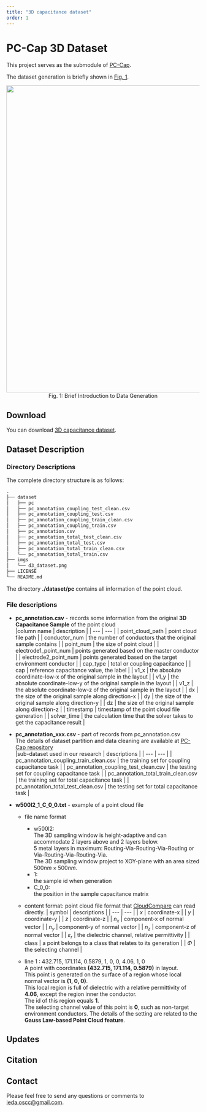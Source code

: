 ```yaml
---
title: "3D capacitance dataset"
order: 1
---
```


# PC-Cap 3D Dataset #

This project serves as the submodule of [PC-Cap](https://gitee.com/oscc-project/pct-cap).

The dataset generation is briefly shown in <a href="#fig_d3_dataset">Fig. 1</a>.

<div>
  <center>
  <a id="fig_d3_dataset">
    <img src="/home/lixingquan/OSCC/ieda-website/src/.vuepress/public/res/images/aieda/d3_dataset.png" width="800">
  </a>
  <br>
  Fig. 1: Brief Introduction to Data Generation
  </center>
</div>

## Download ##
You can download [3D capacitance dataset](https://www.jianguoyun.com/p/De81uBYQvsDYDBi7gsoFIAA).
## Dataset Description ##

### Directory Descriptions ###

The complete directory structure is as follows:

```txt
.
├── dataset
│   ├── pc
│   ├── pc_annotation_coupling_test_clean.csv
│   ├── pc_annotation_coupling_test.csv
│   ├── pc_annotation_coupling_train_clean.csv
│   ├── pc_annotation_coupling_train.csv
│   ├── pc_annotation.csv
│   ├── pc_annotation_total_test_clean.csv
│   ├── pc_annotation_total_test.csv
│   ├── pc_annotation_total_train_clean.csv
│   └── pc_annotation_total_train.csv
├── imgs
│   └── d3_dataset.png
├── LICENSE
└── README.md
```

The directory **./dataset/pc** contains all information of the point cloud.

### File descriptions ###
- **pc_annotation.csv** - records some information from the original **3D Capacitance Sample** of the point cloud  
  |column name | description |
  | --- | --- |
  | point_cloud_path | point cloud file path |
  | conductor_num | the number of conductors that the original sample contains |
  | point_num | the size of point cloud |
  | electrode1_point_num | points generated based on the master conductor |
  | electrode2_point_num | points generated based on the target environment conductor |
  | cap_type | total or coupling capacitance |
  | cap | reference capacitance value, the label |
  | v1_x | the absolute coordinate-low-x of the original sample in the layout |
  | v1_y | the absolute coordinate-low-y of the original sample in the layout |
  | v1_z | the absolute coordinate-low-z of the original sample in the layout |
  | dx | the size of the original sample along direction-x |
  | dy | the size of the original sample along direction-y |
  | dz | the size of the original sample along direction-z |
  | timestamp | timestamp of the point cloud file generation |
  | solver_time | the calculation time that the solver takes to get the capacitance result |

- **pc_annotation_xxx.csv** - part of records from pc_annotation.csv     
The details of dataset partition and data cleaning are available at [PC-Cap repository](https://gitee.com/oscc-project/pct-cap)  
  |sub-dataset used in our research | descriptions |
  | --- | --- |
  | pc_annotation_coupling_train_clean.csv | the training set for coupling capacitance task |
  | pc_annotation_coupling_test_clean.csv | the testing set for coupling capacitance task |
  | pc_annotation_total_train_clean.csv | the training set for total capacitance task |
  | pc_annotation_total_test_clean.csv | the testing set for total capacitance task |

- **w500l2_1_C_0_0.txt** - example of a point cloud file
  - file name format
    - w500l2:  
      The 3D sampling window is height-adaptive and can accommodate 2 layers above and 2 layers below.  
      5 metal layers in maximum: Routing-Via-Routing-Via-Routing or Via-Routing-Via-Routing-Via.  
      The 3D sampling window project to XOY-plane with an area sized $500 nm \times 500nm$. 
    - 1:  
      the sample id when generation
    - C_0_0:  
      the position in the sample capacitance matrix
  
  - content format: point cloud file format that [CloudCompare](https://www.cloudcompare.org/) can read directly.
    | symbol | descriptions |
    | --- | --- |
    | $x$ | coordinate-x |
    | $y$ | coordinate-y |
    | $z$ | coordinate-z |
    | $n_x$ | component-x of normal vector |
    | $n_y$ | component-y of normal vector |
    | $n_z$ | component-z of normal vector |
    | $\varepsilon_r$ | the dielectric channel, relative permittivity |
    | class | a point belongs to a class that relates to its generation |
    | $\Phi$ | the selecting channel |
  - line 1 : 432.715, 171.114, 0.5879, 1, 0, 0, 4.06, 1, 0  
    A point with coordinates **(432.715, 171.114, 0.5879)** in layout.  
    This point is generated on the surface of a region whose local normal vector is **(1, 0, 0)**.  
    This local region is full of dielectric with a relative permittivity of **4.06**, except the region inner the conductor.  
    The id of this region equals **1**.  
    The selecting channel value of this point is **0**, such as non-target environment conductors. The details of the setting are related to the **Gauss Law-based Point Cloud feature**.

## Updates ##


## Citation ##


## Contact ##
Please feel free to send any questions or comments to ieda.oscc@gmail.com.